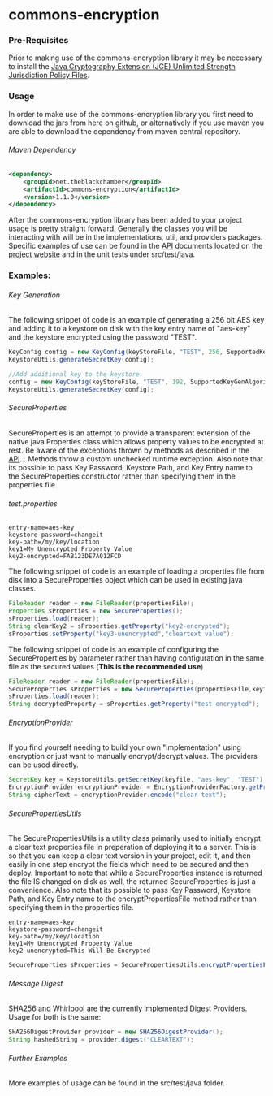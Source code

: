 commons-encryption
==================

### Pre-Requisites
Prior to making use of the commons-encryption library it may be necessary to install the [Java Cryptography Extension (JCE) Unlimited Strength Jurisdiction Policy Files](http://www.oracle.com/technetwork/java/javase/downloads/jce-7-download-432124.html).

### Usage
In order to make use of the commons-encryption library you first need to download the jars from here on github, or alternatively if you use maven you are able to download the dependency from maven central repository.

###### Maven Dependency
```XML
<dependency>
	<groupId>net.theblackchamber</groupId>
	<artifactId>commons-encryption</artifactId>
	<version>1.1.0</version>
</dependency>
```

After the commons-encryption library has been added to your project usage is pretty straight forward. Generally the classes you will be interacting with will be in the implementations, util, and providers packages. Specific examples of use can be found in the [API](http://theblackchamber.github.io/commons-encryption/api) documents located on the [project website](http://theblackchamber.github.io/commons-encryption) and in the unit tests under src/test/java.


### Examples:
###### Key Generation
The following snippet of code is an example of generating a 256 bit AES key and adding it to a keystore on disk with the key entry name of "aes-key" and the keystore encrypted using the password "TEST".
```java
KeyConfig config = new KeyConfig(keyStoreFile, "TEST", 256, SupportedKeyGenAlgorithms.AES, "aes-key");
KeystoreUtils.generateSecretKey(config);

//Add additional key to the keystore.
config = new KeyConfig(keyStoreFile, "TEST", 192, SupportedKeyGenAlgorithms.DES, "des-key");
KeystoreUtils.generateSecretKey(config);
```

###### SecureProperties
SecureProperties is an attempt to provide a transparent extension of the native java Properties class which allows property values to be encrypted at rest. Be aware of the exceptions thrown by methods as described in the [API](http://theblackchamber.github.io/commons-encryption/api)... Methods throw a custom unchecked runtime exception. Also note that its possible to pass Key Password, Keystore Path, and Key Entry name to the SecureProperties constructor rather than specifying them in the properties file.
###### test.properties
```properties
entry-name=aes-key
keystore-password=changeit
key-path=/my/key/location
key1=My Unencrypted Property Value
key2-encrypted=FAB123DE7A012FCD
```

The following snippet of code is an example of loading a properties file from disk into a SecureProperties object which can be used in existing java classes.
```java
FileReader reader = new FileReader(propertiesFile);
Properties sProperties = new SecureProperties();
sProperties.load(reader);
String clearKey2 = sProperties.getProperty("key2-encrypted");
sProperties.setProperty("key3-unencrypted","cleartext value");
```

The following snippet of code is an example of configuring the SecureProperties by parameter rather than having configuration in the same file as the secured values (<b>This is the recommended use</b>)
```java
FileReader reader = new FileReader(propertiesFile);
SecureProperties sProperties = new SecureProperties(propertiesFile,keyfile.getPath(),"aes-key","TEST");
sProperties.load(reader);
String decryptedProperty = sProperties.getProperty("test-encrypted");
```

###### EncryptionProvider
If you find yourself needing to build your own "implementation" using encryption or just want to manually encrypt/decrypt values. The providers can be used directly.
```java
SecretKey key = KeystoreUtils.getSecretKey(keyfile, "aes-key", "TEST");
EncryptionProvider encryptionProvider = EncryptionProviderFactory.getProvider(key);
String cipherText = encryptionProvider.encode("clear text");
```

###### SecurePropertiesUtils
The SecurePropertiesUtils is a utility class primarily used to initially encrypt a clear text properties file in preperation of deploying it to a server. This is so that you can keep a clear text version in your project, edit it, and then easily in one step encrypt the fields which need to be secured and then deploy. Important to note that while a SecureProperties instance is returned the file IS changed on disk as well, the returned SecureProperties is just a convenience. Also note that its possible to pass Key Password, Keystore Path, and Key Entry name to the encryptPropertiesFile method rather than specifying them in the properties file.
```properties
entry-name=aes-key
keystore-password=changeit
key-path=/my/key/location
key1=My Unencrypted Property Value
key2-unencrypted=This Will Be Encrypted
```
```java
SecureProperties sProperties = SecurePropertiesUtils.encryptPropertiesFile(propertiesFile);
```

###### Message Digest
SHA256 and Whirlpool are the currently implemented Digest Providers. Usage for both is the same:
```java
SHA256DigestProvider provider = new SHA256DigestProvider();
String hashedString = provider.digest("CLEARTEXT");
```

###### Further Examples
More examples of usage can be found in the src/test/java folder.



